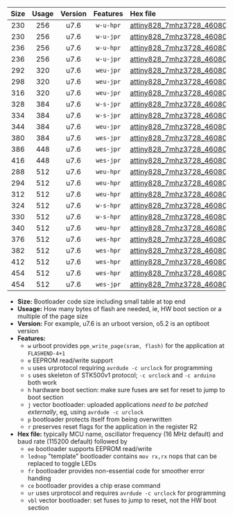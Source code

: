 |Size|Usage|Version|Features|Hex file|
|:-:|:-:|:-:|:-:|:--|
|230|256|u7.6|`w-u-hpr`|[attiny828_7mhz3728_460800bps_ur.hex](https://raw.githubusercontent.com/stefanrueger/urboot/main//attiny828_7mhz3728_460800bps_ur.hex)|
|230|256|u7.6|`w-u-jpr`|[attiny828_7mhz3728_460800bps_ur_vbl.hex](https://raw.githubusercontent.com/stefanrueger/urboot/main//attiny828_7mhz3728_460800bps_ur_vbl.hex)|
|236|256|u7.6|`w-u-hpr`|[attiny828_7mhz3728_460800bps_lednop_ur.hex](https://raw.githubusercontent.com/stefanrueger/urboot/main//attiny828_7mhz3728_460800bps_lednop_ur.hex)|
|236|256|u7.6|`w-u-jpr`|[attiny828_7mhz3728_460800bps_lednop_ur_vbl.hex](https://raw.githubusercontent.com/stefanrueger/urboot/main//attiny828_7mhz3728_460800bps_lednop_ur_vbl.hex)|
|292|320|u7.6|`weu-jpr`|[attiny828_7mhz3728_460800bps_ee_ur_vbl.hex](https://raw.githubusercontent.com/stefanrueger/urboot/main//attiny828_7mhz3728_460800bps_ee_ur_vbl.hex)|
|298|320|u7.6|`weu-jpr`|[attiny828_7mhz3728_460800bps_ee_lednop_ur_vbl.hex](https://raw.githubusercontent.com/stefanrueger/urboot/main//attiny828_7mhz3728_460800bps_ee_lednop_ur_vbl.hex)|
|316|320|u7.6|`weu-jpr`|[attiny828_7mhz3728_460800bps_ee_lednop_fr_ur_vbl.hex](https://raw.githubusercontent.com/stefanrueger/urboot/main//attiny828_7mhz3728_460800bps_ee_lednop_fr_ur_vbl.hex)|
|328|384|u7.6|`w-s-jpr`|[attiny828_7mhz3728_460800bps_vbl.hex](https://raw.githubusercontent.com/stefanrueger/urboot/main//attiny828_7mhz3728_460800bps_vbl.hex)|
|334|384|u7.6|`w-s-jpr`|[attiny828_7mhz3728_460800bps_lednop_vbl.hex](https://raw.githubusercontent.com/stefanrueger/urboot/main//attiny828_7mhz3728_460800bps_lednop_vbl.hex)|
|344|384|u7.6|`weu-jpr`|[attiny828_7mhz3728_460800bps_ee_lednop_fr_ce_ur_vbl.hex](https://raw.githubusercontent.com/stefanrueger/urboot/main//attiny828_7mhz3728_460800bps_ee_lednop_fr_ce_ur_vbl.hex)|
|380|384|u7.6|`wes-jpr`|[attiny828_7mhz3728_460800bps_ee_vbl.hex](https://raw.githubusercontent.com/stefanrueger/urboot/main//attiny828_7mhz3728_460800bps_ee_vbl.hex)|
|386|448|u7.6|`wes-jpr`|[attiny828_7mhz3728_460800bps_ee_lednop_vbl.hex](https://raw.githubusercontent.com/stefanrueger/urboot/main//attiny828_7mhz3728_460800bps_ee_lednop_vbl.hex)|
|416|448|u7.6|`wes-jpr`|[attiny828_7mhz3728_460800bps_ee_lednop_fr_vbl.hex](https://raw.githubusercontent.com/stefanrueger/urboot/main//attiny828_7mhz3728_460800bps_ee_lednop_fr_vbl.hex)|
|288|512|u7.6|`weu-hpr`|[attiny828_7mhz3728_460800bps_ee_ur.hex](https://raw.githubusercontent.com/stefanrueger/urboot/main//attiny828_7mhz3728_460800bps_ee_ur.hex)|
|294|512|u7.6|`weu-hpr`|[attiny828_7mhz3728_460800bps_ee_lednop_ur.hex](https://raw.githubusercontent.com/stefanrueger/urboot/main//attiny828_7mhz3728_460800bps_ee_lednop_ur.hex)|
|312|512|u7.6|`weu-hpr`|[attiny828_7mhz3728_460800bps_ee_lednop_fr_ur.hex](https://raw.githubusercontent.com/stefanrueger/urboot/main//attiny828_7mhz3728_460800bps_ee_lednop_fr_ur.hex)|
|324|512|u7.6|`w-s-hpr`|[attiny828_7mhz3728_460800bps.hex](https://raw.githubusercontent.com/stefanrueger/urboot/main//attiny828_7mhz3728_460800bps.hex)|
|330|512|u7.6|`w-s-hpr`|[attiny828_7mhz3728_460800bps_lednop.hex](https://raw.githubusercontent.com/stefanrueger/urboot/main//attiny828_7mhz3728_460800bps_lednop.hex)|
|340|512|u7.6|`weu-hpr`|[attiny828_7mhz3728_460800bps_ee_lednop_fr_ce_ur.hex](https://raw.githubusercontent.com/stefanrueger/urboot/main//attiny828_7mhz3728_460800bps_ee_lednop_fr_ce_ur.hex)|
|376|512|u7.6|`wes-hpr`|[attiny828_7mhz3728_460800bps_ee.hex](https://raw.githubusercontent.com/stefanrueger/urboot/main//attiny828_7mhz3728_460800bps_ee.hex)|
|382|512|u7.6|`wes-hpr`|[attiny828_7mhz3728_460800bps_ee_lednop.hex](https://raw.githubusercontent.com/stefanrueger/urboot/main//attiny828_7mhz3728_460800bps_ee_lednop.hex)|
|412|512|u7.6|`wes-hpr`|[attiny828_7mhz3728_460800bps_ee_lednop_fr.hex](https://raw.githubusercontent.com/stefanrueger/urboot/main//attiny828_7mhz3728_460800bps_ee_lednop_fr.hex)|
|454|512|u7.6|`wes-hpr`|[attiny828_7mhz3728_460800bps_ee_lednop_fr_ce.hex](https://raw.githubusercontent.com/stefanrueger/urboot/main//attiny828_7mhz3728_460800bps_ee_lednop_fr_ce.hex)|
|454|512|u7.6|`wes-jpr`|[attiny828_7mhz3728_460800bps_ee_lednop_fr_ce_vbl.hex](https://raw.githubusercontent.com/stefanrueger/urboot/main//attiny828_7mhz3728_460800bps_ee_lednop_fr_ce_vbl.hex)|

- **Size:** Bootloader code size including small table at top end
- **Useage:** How many bytes of flash are needed, ie, HW boot section or a multiple of the page size
- **Version:** For example, u7.6 is an urboot version, o5.2 is an optiboot version
- **Features:**
  + `w` urboot provides `pgm_write_page(sram, flash)` for the application at `FLASHEND-4+1`
  + `e` EEPROM read/write support
  + `u` uses urprotocol requiring `avrdude -c urclock` for programming
  + `s` uses skeleton of STK500v1 protocol; `-c urclock` and `-c arduino` both work
  + `h` hardware boot section: make sure fuses are set for reset to jump to boot section
  + `j` vector bootloader: uploaded applications *need to be patched externally*, eg, using `avrdude -c urclock`
  + `p` bootloader protects itself from being overwritten
  + `r` preserves reset flags for the application in the register R2
- **Hex file:** typically MCU name, oscillator frequency (16 MHz default) and baud rate (115200 default) followed by
  + `ee` bootloader supports EEPROM read/write
  + `lednop` "template" bootloader contains `mov rx,rx` nops that can be replaced to toggle LEDs
  + `fr` bootloader provides non-essential code for smoother error handing
  + `ce` bootloader provides a chip erase command
  + `ur` uses urprotocol and requires `avrdude -c urclock` for programming
  + `vbl` vector bootloader: set fuses to jump to reset, not the HW boot section
